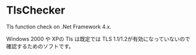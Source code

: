 # TlsChecker
Tls function check on .Net Framework 4.x.

Windows 2000 や XPの Tls は既定では TLS 1.1/1.2が有効になっていないので確認するためのソフトです。
